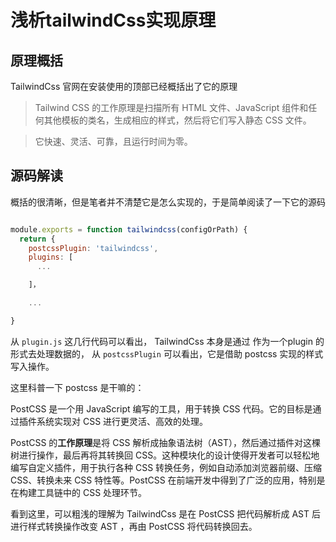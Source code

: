 # 浅析tailwindCss实现原理

## 原理概括

TailwindCss 官网在安装使用的顶部已经概括出了它的原理

>  Tailwind CSS 的工作原理是扫描所有 HTML 文件、JavaScript 组件和任何其他模板的类名，生成相应的样式，然后将它们写入静态 CSS 文件。

> 它快速、灵活、可靠，且运行时间为零。

## 源码解读

概括的很清晰，但是笔者并不清楚它是怎么实现的，于是简单阅读了一下它的源码

~~~js

module.exports = function tailwindcss(configOrPath) {
  return {
    postcssPlugin: 'tailwindcss',
    plugins: [
      ...

    ]，

    ...

}

~~~

从 `plugin.js` 这几行代码可以看出， TailwindCss 本身是通过 作为一个plugin 的形式去处理数据的， 从 `postcssPlugin` 可以看出，它是借助 postcss 实现的样式写入操作。

这里科普一下 postcss 是干嘛的：

PostCSS 是一个用 JavaScript 编写的工具，用于转换 CSS 代码。它的目标是通过插件系统实现对 CSS 进行更灵活、高效的处理。

PostCSS 的**工作原理**是将 CSS 解析成抽象语法树（AST），然后通过插件对这棵树进行操作，最后再将其转换回 CSS。这种模块化的设计使得开发者可以轻松地编写自定义插件，用于执行各种 CSS 转换任务，例如自动添加浏览器前缀、压缩 CSS、转换未来 CSS 特性等。PostCSS 在前端开发中得到了广泛的应用，特别是在构建工具链中的 CSS 处理环节。

 看到这里，可以粗浅的理解为 TailwindCss 是在 PostCSS  把代码解析成 AST 后进行样式转换操作改变 AST ，再由 PostCSS 将代码转换回去。 

